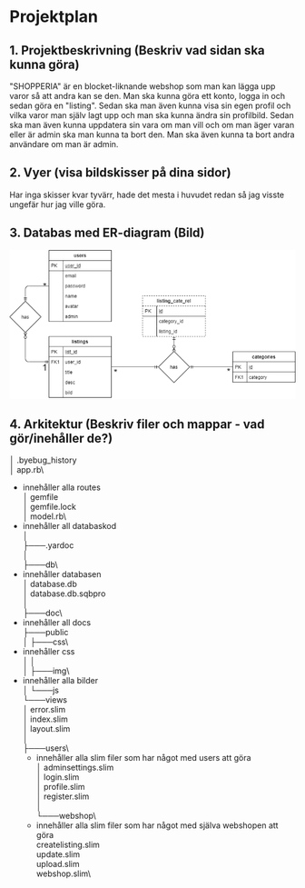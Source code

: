 # Projektplan

## 1. Projektbeskrivning (Beskriv vad sidan ska kunna göra) 
"SHOPPERIA" är en blocket-liknande webshop som man kan lägga upp varor så att andra kan se den. Man ska kunna göra ett konto, logga in och sedan göra en "listing". Sedan ska man även kunna visa sin egen profil och vilka varor man själv lagt upp och man ska kunna ändra sin profilbild. Sedan ska man även kunna uppdatera sin vara om man vill och om man äger varan eller är admin ska man kunna ta bort den. Man ska även kunna ta bort andra användare om man är admin.
## 2. Vyer (visa bildskisser på dina sidor)
Har inga skisser kvar tyvärr, hade det mesta i huvudet redan så jag visste ungefär hur jag ville göra.
## 3. Databas med ER-diagram (Bild)

![ER-diagram](ER-diagram.png)

## 4. Arkitektur (Beskriv filer och mappar - vad gör/inehåller de?)
│   .byebug_history\
│   app.rb\
* innehåller alla routes \
│   gemfile\
│   gemfile.lock\
│   model.rb\
* innehåller all databaskod \
│\
├───.yardoc\
│\
├───db\
* innehåller databasen \
│       database.db\
│       database.db.sqbpro\
│\
├───doc\
* innehåller all docs \
├───public\
│   ├───css\
* innehåller css \
│   │\
│   ├───img\
* innehåller alla bilder \
│   └───js\
└───views\
    │   error.slim\
    │   index.slim\
    │   layout.slim\
    │\
    ├───users\
    * innehåller alla slim filer som har något med users att göra \
    │       adminsettings.slim\
    │       login.slim\
    │       profile.slim\
    │       register.slim\
    │\
    └───webshop\
    * innehåller alla slim filer som har något med själva webshopen att göra \
            createlisting.slim\
            update.slim\
            upload.slim\
            webshop.slim\
